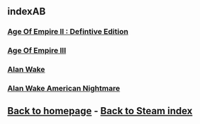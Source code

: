 ## indexAB

### [Age Of Empire II : Defintive Edition](AOE2Def/AOE2Def.md)    
### [Age Of Empire III](AOE3/AOE3.md)    
### [Alan Wake](AlanWake/AlanWake.md)    
### [Alan Wake American Nightmare](AlanWakeAmericanNightmare/AlanWakeAmericanNightmare.md)   

## [Back to homepage](/)  -  [Back to Steam index](Steam/)
